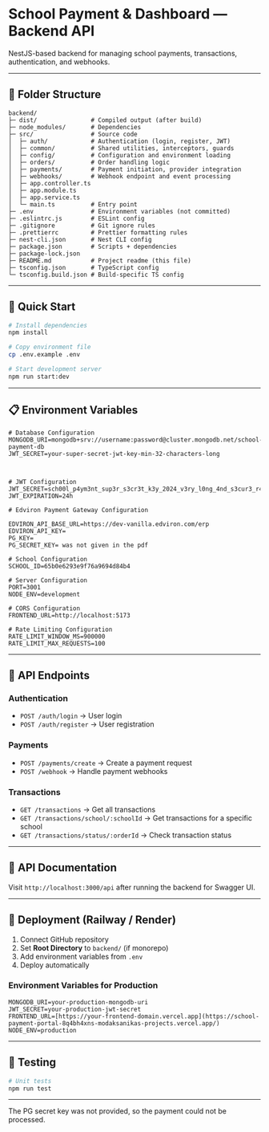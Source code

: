 # School Payment & Dashboard — Backend API

NestJS-based backend for managing school payments, transactions, authentication, and webhooks.

---

## 📂 Folder Structure

```
backend/
├─ dist/               # Compiled output (after build)
├─ node_modules/       # Dependencies
├─ src/                # Source code
│  ├─ auth/            # Authentication (login, register, JWT)
│  ├─ common/          # Shared utilities, interceptors, guards
│  ├─ config/          # Configuration and environment loading
│  ├─ orders/          # Order handling logic
│  ├─ payments/        # Payment initiation, provider integration
│  ├─ webhooks/        # Webhook endpoint and event processing
│  ├─ app.controller.ts
│  ├─ app.module.ts
│  ├─ app.service.ts
│  └─ main.ts          # Entry point
├─ .env                # Environment variables (not committed)
├─ .eslintrc.js        # ESLint config
├─ .gitignore          # Git ignore rules
├─ .prettierrc         # Prettier formatting rules
├─ nest-cli.json       # Nest CLI config
├─ package.json        # Scripts + dependencies
├─ package-lock.json
├─ README.md           # Project readme (this file)
├─ tsconfig.json       # TypeScript config
└─ tsconfig.build.json # Build-specific TS config
```

---

## 🚀 Quick Start

```bash
# Install dependencies
npm install

# Copy environment file
cp .env.example .env

# Start development server
npm run start:dev
```

---

## 📋 Environment Variables

```env
# Database Configuration
MONGODB_URI=mongodb+srv://username:password@cluster.mongodb.net/school-payment-db
JWT_SECRET=your-super-secret-jwt-key-min-32-characters-long



# JWT Configuration
JWT_SECRET=sch00l_p4ym3nt_sup3r_s3cr3t_k3y_2024_v3ry_l0ng_4nd_s3cur3_r4nd0m_str1ng
JWT_EXPIRATION=24h

# Edviron Payment Gateway Configuration

EDVIRON_API_BASE_URL=https://dev-vanilla.edviron.com/erp
EDVIRON_API_KEY=
PG_KEY=
PG_SECRET_KEY= was not given in the pdf

# School Configuration
SCHOOL_ID=65b0e6293e9f76a9694d84b4

# Server Configuration
PORT=3001
NODE_ENV=development

# CORS Configuration
FRONTEND_URL=http://localhost:5173

# Rate Limiting Configuration
RATE_LIMIT_WINDOW_MS=900000
RATE_LIMIT_MAX_REQUESTS=100
```

---

## 🔌 API Endpoints

### Authentication

* `POST /auth/login` → User login
* `POST /auth/register` → User registration

### Payments

* `POST /payments/create` → Create a payment request
* `POST /webhook` → Handle payment webhooks

### Transactions

* `GET /transactions` → Get all transactions
* `GET /transactions/school/:schoolId` → Get transactions for a specific school
* `GET /transactions/status/:orderId` → Check transaction status

---

## 📖 API Documentation

Visit `http://localhost:3000/api` after running the backend for Swagger UI.

---

## 🚀 Deployment (Railway / Render)

1. Connect GitHub repository
2. Set **Root Directory** to `backend/` (if monorepo)
3. Add environment variables from `.env`
4. Deploy automatically

### Environment Variables for Production

```env
MONGODB_URI=your-production-mongodb-uri
JWT_SECRET=your-production-jwt-secret
FRONTEND_URL=[https://your-frontend-domain.vercel.app](https://school-payment-portal-8q4bh4xns-modaksanikas-projects.vercel.app/)
NODE_ENV=production
```

---

## 🧪 Testing

```bash
# Unit tests
npm run test


```

---
The PG secret key was not provided, so the payment could not be processed.
